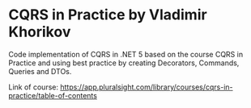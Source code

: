# CQRS in Practice by Vladimir Khorikov
 Code implementation of CQRS in .NET 5 based on the course CQRS in Practice and using best practice by creating Decorators, Commands, Queries and DTOs.
 
 Link of course: https://app.pluralsight.com/library/courses/cqrs-in-practice/table-of-contents
